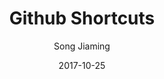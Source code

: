 ---
layout: article
title: Github Shortcuts
meta: Some shortcuts for github repositories.
imgsrc: assets/tools/github.png
banner: assets/tools/github_banner.png
date: 2017-10-25
category: Tool
tags: [Github,shortcut]
author: Song Jiaming
---